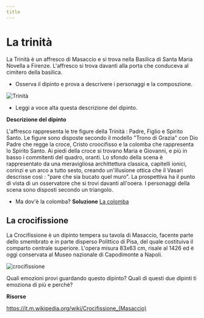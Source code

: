 ```yaml
---
title
---
```


# La trinità

La Trinità è un affresco di Masaccio e si trova nella Basilica di Santa Maria Novella a Firenze.
L'affresco si trova davanti alla porta che conduceva al cimitero della basilica.

- Osserva il dipinto e prova a descrivere i personaggi e la composzione.

![Trinità](https://upload.wikimedia.org/wikipedia/commons/d/d2/Masaccio%2C_trinit%C3%A0.jpg)

- Leggi a voce alta questa  descrizione del dipinto.

**Descrizione del dipinto**

L'affresco rappresenta le tre figure della Trinità : Padre, Figlio e Spirito Santo.
Le figure sono disposte secondo il modello "Trono di Grazia" con Dio Padre che regge la croce, Cristo croocifisso e la colomba che rappresenta lo Spirito Santo.
Ai piedi della croce si trovano Maria e Giovanni, e più in basso i commitenti del quadro, oranti.
Lo sfondo della scena è rappresentato da una meravigliosa archittettura classica, capitelli ionici, corinzi e un arco a tutto sesto, creando un'illusione ottica che il Vasari descrisse così :  "pare che sia bucato quel muro".
La prospettiva ha il punto di vista di un osservatore che si trovi davanti all'ooera.
I personaggi della scena sono disposti secondo un triangolo.

- Ma dov'è la colomba?
**Soluzione**
[La colomba](https://encrypted-tbn0.gstatic.com/images?q=tbn:ANd9GcSoY715xAOa_Jv--p-hgITH0tMR5zyNxoTNBtGjrxmOqIgcrq5HXyhFVsAP&s=10)


## La crocifissione

La Crocifissione è un dipinto tempera su tavola di Masaccio, facente parte dello smembrato e in parte disperso Polittico di Pisa, del quale costituiva il comparto centrale superiore. L'opera misura 83x63 cm, risale al 1426 ed è oggi conservata al Museo nazionale di Capodimonte a Napoli.

![crocifissione](https://upload.wikimedia.org/wikipedia/commons/a/ac/Crucifix_Masaccio.jpg)

Quali emozioni provi guardando questo dipinto?
Quali di questi due dipinti ti emoziona di più e perchè?

**Risorse**

https://it.m.wikipedia.org/wiki/Crocifissione_(Masaccio)
